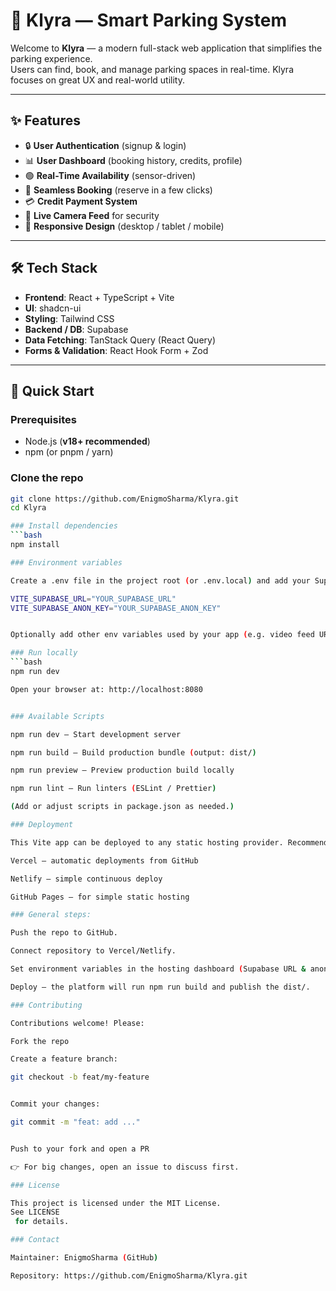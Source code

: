 # 🚗 Klyra — Smart Parking System

Welcome to **Klyra** — a modern full-stack web application that simplifies the parking experience.  
Users can find, book, and manage parking spaces in real-time. Klyra focuses on great UX and real-world utility.

---

## ✨ Features
- 🔒 **User Authentication** (signup & login)  
- 📊 **User Dashboard** (booking history, credits, profile)  
- 🟢 **Real-Time Availability** (sensor-driven)  
- 📍 **Seamless Booking** (reserve in a few clicks)  
- 💳 **Credit Payment System**  
- 🎥 **Live Camera Feed** for security  
- 📱 **Responsive Design** (desktop / tablet / mobile)  

---

## 🛠️ Tech Stack
- **Frontend**: React + TypeScript + Vite  
- **UI**: shadcn-ui  
- **Styling**: Tailwind CSS  
- **Backend / DB**: Supabase  
- **Data Fetching**: TanStack Query (React Query)  
- **Forms & Validation**: React Hook Form + Zod  

---

## 🚀 Quick Start

### Prerequisites
- Node.js (**v18+ recommended**)  
- npm (or pnpm / yarn)

### Clone the repo
```bash
git clone https://github.com/EnigmoSharma/Klyra.git
cd Klyra

### Install dependencies
```bash
npm install

### Environment variables

Create a .env file in the project root (or .env.local) and add your Supabase credentials:

VITE_SUPABASE_URL="YOUR_SUPABASE_URL"
VITE_SUPABASE_ANON_KEY="YOUR_SUPABASE_ANON_KEY"


Optionally add other env variables used by your app (e.g. video feed URL, API endpoints).

### Run locally
```bash
npm run dev

Open your browser at: http://localhost:8080


### Available Scripts

npm run dev — Start development server

npm run build — Build production bundle (output: dist/)

npm run preview — Preview production build locally

npm run lint — Run linters (ESLint / Prettier)

(Add or adjust scripts in package.json as needed.)

### Deployment

This Vite app can be deployed to any static hosting provider. Recommended:

Vercel — automatic deployments from GitHub

Netlify — simple continuous deploy

GitHub Pages — for simple static hosting

### General steps:

Push the repo to GitHub.

Connect repository to Vercel/Netlify.

Set environment variables in the hosting dashboard (Supabase URL & anon key).

Deploy — the platform will run npm run build and publish the dist/.

### Contributing

Contributions welcome! Please:

Fork the repo

Create a feature branch:

git checkout -b feat/my-feature


Commit your changes:

git commit -m "feat: add ..."


Push to your fork and open a PR

👉 For big changes, open an issue to discuss first.

### License

This project is licensed under the MIT License.
See LICENSE
 for details.

### Contact

Maintainer: EnigmoSharma (GitHub)

Repository: https://github.com/EnigmoSharma/Klyra.git